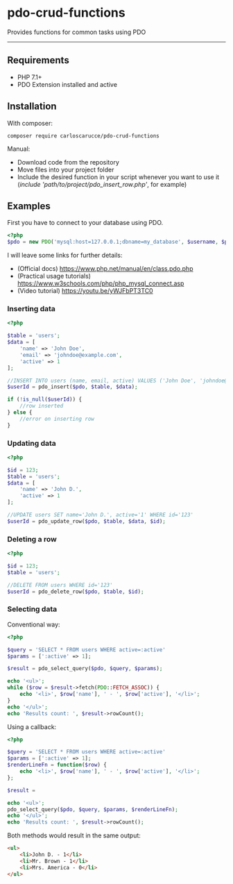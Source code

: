 # pdo-crud-functions
Provides functions for common tasks using PDO

---

## Requirements

- PHP 7.1+
- PDO Extension installed and active

## Installation

With composer:

````
composer require carloscarucce/pdo-crud-functions
````

Manual:

- Download code from the repository
- Move files into your project folder
- Include the desired function in your script whenever you want to use it (*include 'path/to/project/pdo_insert_row.php'*, for example)

## Examples

First you have to connect to your database using PDO.

````php
<?php
$pdo = new PDO('mysql:host=127.0.0.1;dbname=my_database', $username, $password);
````

I will leave some links for further details:

- (Official docs) https://www.php.net/manual/en/class.pdo.php
- (Practical usage tutorials) https://www.w3schools.com/php/php_mysql_connect.asp
- (Video tutorial) https://youtu.be/yWJFbPT3TC0

### Inserting data
```php
<?php

$table = 'users';
$data = [
    'name' => 'John Doe',
    'email' => 'johndoe@example.com',
    'active' => 1
];

//INSERT INTO users (name, email, active) VALUES ('John Doe', 'johndoe@example.com', '1')
$userId = pdo_insert($pdo, $table, $data);

if (!is_null($userId)) {
    //row inserted
} else {
    //error on inserting row
}
```

### Updating data
```php
<?php

$id = 123;
$table = 'users';
$data = [
    'name' => 'John D.',
    'active' => 1
];

//UPDATE users SET name='John D.', active='1' WHERE id='123'
$userId = pdo_update_row($pdo, $table, $data, $id);
```

### Deleting a row
```php
<?php

$id = 123;
$table = 'users';

//DELETE FROM users WHERE id='123'
$userId = pdo_delete_row($pdo, $table, $id);
```

### Selecting data

Conventional way:
```php
<?php

$query = 'SELECT * FROM users WHERE active=:active'
$params = [':active' => 1];

$result = pdo_select_query($pdo, $query, $params);

echo '<ul>';
while ($row = $result->fetch(PDO::FETCH_ASSOC)) {
    echo '<li>', $row['name'], ' - ', $row['active'], '</li>';
}
echo '</ul>';
echo 'Results count: ', $result->rowCount();
```

Using a callback:
```php
<?php

$query = 'SELECT * FROM users WHERE active=:active'
$params = [':active' => 1];
$renderLineFn = function($row) {
    echo '<li>', $row['name'], ' - ', $row['active'], '</li>';
};

$result = 

echo '<ul>';
pdo_select_query($pdo, $query, $params, $renderLineFn);
echo '</ul>';
echo 'Results count: ', $result->rowCount();
```

Both methods would result in the same output:
````html
<ul>
    <li>John D. - 1</li>
    <li>Mr. Brown - 1</li>
    <li>Mrs. America - 0</li>
</ul>
````